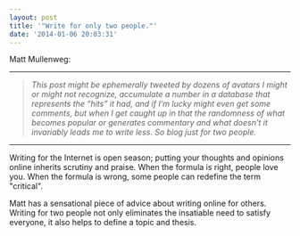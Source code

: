 ```yaml
---
layout: post
title: '"Write for only two people."'
date: '2014-01-06 20:03:31'
---
```


<p>Matt Mullenweg:</p>

<hr />

<blockquote>
  <p><em>This post might be ephemerally tweeted by dozens of avatars I might or might not recognize, accumulate a number in a database that represents the “hits” it had, and if I’m lucky might even get some comments, but when I get caught up in that the randomness of what becomes popular or generates commentary and what doesn’t it invariably leads me to write less. So blog just for two people.</em></p>
</blockquote>

<hr />

<p>Writing for the Internet is open season; putting your thoughts and opinions online inherits scrutiny and praise. When the formula is right, people love you. When the formula is wrong, some people can redefine the term "critical".</p>

<p>Matt has a sensational piece of advice about writing online for others. Writing for two people not only eliminates the insatiable need to satisfy everyone, it also helps to define a topic and thesis. </p>